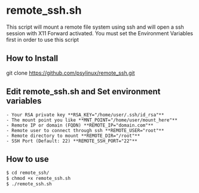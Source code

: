 # remote_ssh.sh

This script will mount a remote file system using ssh and will open a ssh session with X11 Forward activated.
You must set the Environment Variables first in order to use this script


## How to Install

git clone https://github.com/psylinux/remote_ssh.git


## Edit remote_ssh.sh and Set environment variables
	- Your RSA private key **RSA_KEY="/home/user/.ssh/id_rsa"**
	- The mount point you like **MNT_POINT="/home/user/mount_here"**
	- Remote IP or domain (FQDN) **REMOTE_IP="domain.com"**
	- Remote user to connect through ssh **REMOTE_USER="root"**
	- Remote directory to mount **REMOTE_DIR="/root"**
	- SSH Port (Default: 22) **REMOTE_SSH_PORT="22"**


## How to use

```sh
$ cd remote_ssh/
$ chmod +x remote_ssh.sh
$ ./remote_ssh.sh
```
